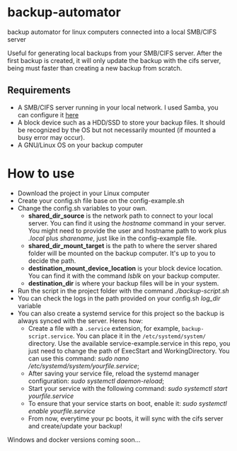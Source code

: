 # backup-automator
backup automator for linux computers connected into a local SMB/CIFS server

Useful for generating local backups from your SMB/CIFS server. 
After the first backup is created, it will only update the backup with the cifs server, being must faster than creating a new backup from scratch.

## Requirements
- A SMB/CIFS server running in your local network. I used Samba, you can configure it [here](https://ubuntu.com/tutorials/install-and-configure-samba#1-overview)
- A block device such as a HDD/SSD to store your backup files. It should be recognized by the OS but not necessarily mounted (if mounted a busy error may occur).
- A GNU/Linux OS on your backup computer


# How to use
- Download the project in your Linux computer
- Create your config.sh file base on the config-example.sh
- Change the config.sh variables to your own.
  - **shared_dir_source** is the network path to connect to your local server. You can find it using the *hostname* command in your server. You might need to provide the user and hostname path to work plus *.local* plus *sharename*, just like in the config-example file.
  - **shared_dir_mount_target** is the path to where the server shared folder will be mounted on the backup computer. It's up to you to decide the path.
  - **destination_mount_device_location** is your block device location. You can find it with the command *lsblk* on your backup computer.
  - **destination_dir** is where your backup files will be in your system.
- Run the script in the project folder with the command *./backup-script.sh*
- You can check the logs in the path provided on your config.sh *log_dir* variable
- You can also create a systemd service for this project so the backup is always synced with the server. Heres how:
  - Create a file with a `.service` extension, for example, `backup-script.service`. You can place it in the `/etc/systemd/system/` directory. Use the available service-example.service in this repo, you just need to change the path of ExecStart and WorkingDirectory. You can use this command: *sudo nano /etc/systemd/system/yourfile.service*;
  - After saving your service file, reload the systemd manager configuration: *sudo systemctl daemon-reload*;
  - Start your service with the following command: *sudo systemctl start yourfile.service*
  - To ensure that your service starts on boot, enable it: *sudo systemctl enable yourfile.service*
  - From now, everytime your pc boots, it will sync with the cifs server and create/update your backup!


Windows and docker versions coming soon...
